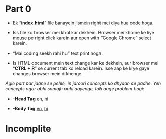 # Part 0

-  Ek “**index.html**” file banayein jismein right mei diya hua code hoga.

- Iss file ko browser mei khol kar dekhein. Browser mei kholne ke liye mouse pe right click karein aur open with “Google Chrome” select karein.

- “Mai coding seekh rahi hu” text print hoga.

- Is HTML document mein text change kar ke dekhein, aur browser mei “**CTRL + R**” se current tab ko reload karein. Isse aap ke kiye gaye changes browser mein dikhenge.

_Agle part par jaane se pehle, in jaroori concepts ko dhyaan se padhe. Yeh concepts agar abhi samajh nahi aayenge, toh aage problem hogi:_

- **-Head Tag** [en](http://www.html-5-tutorial.com/head-tag.htm), [hi](https://docs.google.com/document/d/1xDqx_EKODy1bo_t0urMwzlfpP_8nUwbgaiJfyZV1_50/edit#heading=h.6zg5lk71ocoo)

- **-Body Tag** [en](http://www.html-5-tutorial.com/body-tag.htm), [hi](https://docs.google.com/document/u/1/d/1P5h7AJNLpo2QsUeYMKydljWomEoPGsLJdkhHYck-R5s/edit?usp=drive_web)

# Incomplite
